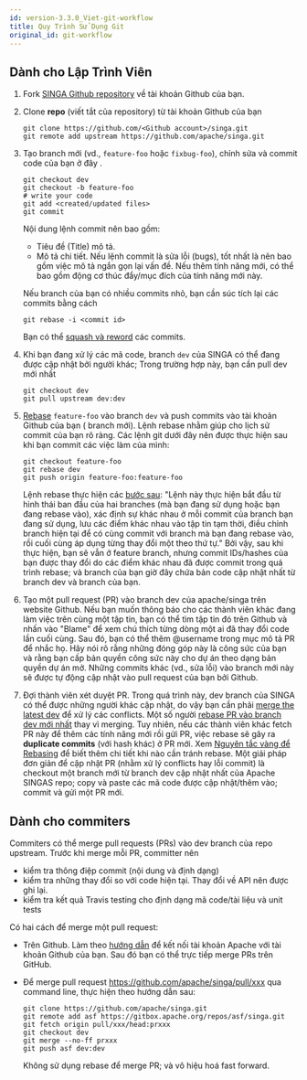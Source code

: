 ```yaml
---
id: version-3.3.0_Viet-git-workflow
title: Quy Trình Sử Dụng Git
original_id: git-workflow
---
```


<!--- Licensed to the Apache Software Foundation (ASF) under one or more contributor license agreements.  See the NOTICE file distributed with this work for additional information regarding copyright ownership.  The ASF licenses this file to you under the Apache License, Version 2.0 (the "License"); you may not use this file except in compliance with the License.  You may obtain a copy of the License at http://www.apache.org/licenses/LICENSE-2.0 Unless required by applicable law or agreed to in writing, software distributed under the License is distributed on an "AS IS" BASIS, WITHOUT WARRANTIES OR CONDITIONS OF ANY KIND, either express or implied.  See the License for the specific language governing permissions and limitations under the License.  -->

## Dành cho Lập Trình Viên

1. Fork [SINGA Github repository](https://github.com/apache/singa) về tài khoản
   Github của bạn.

2. Clone **repo** (viết tắt của repository) từ tài khoản Github của bạn

   ```shell
   git clone https://github.com/<Github account>/singa.git
   git remote add upstream https://github.com/apache/singa.git
   ```

3. Tạo branch mới (vd., `feature-foo` hoặc `fixbug-foo`), chỉnh sửa và commit
   code của bạn ở đây .

   ```shell
   git checkout dev
   git checkout -b feature-foo
   # write your code
   git add <created/updated files>
   git commit
   ```

   Nội dung lệnh commit nên bao gồm:

   - Tiêu đề (Title) mô tả.
   - Mô tả chi tiết. Nếu lệnh commit là sửa lỗi (bugs), tốt nhất là nên bao gồm
     việc mô tả ngắn gọn lại vấn đề. Nếu thêm tính năng mới, có thể bao gồm động
     cơ thúc đẩy/mục đích của tính năng mới này.

   Nếu branch của bạn có nhiều commits nhỏ, bạn cần súc tích lại các commits
   bằng cách

   ```shell
   git rebase -i <commit id>
   ```

   Bạn có thể
   [squash và reword](https://help.github.com/en/articles/about-git-rebase) các
   commits.

4. Khi bạn đang xử lý các mã code, branch `dev` của SINGA có thể đang được cập
   nhật bởi người khác; Trong trường hợp này, bạn cần pull dev mới nhất

   ```shell
   git checkout dev
   git pull upstream dev:dev
   ```

5. [Rebase](https://git-scm.com/book/en/v2/Git-Branching-Rebasing) `feature-foo`
   vào branch `dev` và push commits vào tài khoản Github của bạn ( branch mới).
   Lệnh rebase nhằm giúp cho lịch sử commit của bạn rõ ràng. Các lệnh git dưới
   đây nên được thực hiện sau khi bạn commit các việc làm của mình:

   ```shell
   git checkout feature-foo
   git rebase dev
   git push origin feature-foo:feature-foo
   ```

   Lệnh rebase thực hiện các
   [bước sau](https://git-scm.com/book/en/v2/Git-Branching-Rebasing): "Lệnh này
   thực hiện bắt đầu từ hình thái ban đầu của hai branches (mà bạn đang sử dụng
   hoặc bạn đang rebase vào), xác định sự khác nhau ở mỗi commit của branch bạn
   đang sử dụng, lưu các điểm khác nhau vào tập tin tạm thời, điều chỉnh branch
   hiện tại để có cùng commit với branch mà bạn đang rebase vào, rồi cuối cùng
   áp dụng từng thay đổi một theo thứ tự." Bởi vậy, sau khi thực hiện, bạn sẽ
   vẫn ở feature branch, nhưng commit IDs/hashes của bạn được thay đổi do các
   điểm khác nhau đã được commit trong quá trình rebase; và branch của bạn giờ
   đây chứa bản code cập nhật nhất từ branch dev và branch của bạn.

6. Tạo một pull request (PR) vào branch dev của apache/singa trên website
   Github. Nếu bạn muốn thông báo cho các thành viên khác đang làm việc trên
   cùng một tập tin, bạn có thể tìm tập tin đó trên Github và nhấn vào "Blame"
   để xem chú thích từng dòng một ai đã thay đổi code lần cuối cùng. Sau đó, bạn
   có thể thêm @username trong mục mô tả PR để nhắc họ. Hãy nói rõ rằng những
   đóng góp này là công sức của bạn và rằng bạn cấp bản quyền công sức này cho
   dự án theo dạng bản quyền dự án mở. Những commits khác (vd., sửa lỗi) vào
   branch mới này sẽ được tự động cập nhật vào pull request của bạn bởi Github.

7. Đợi thành viên xét duyệt PR. Trong quá trình này, dev branch của SINGA có thể
   được những người khác cập nhật, do vậy bạn cần phải
   [merge the latest dev](https://docs.fast.ai/dev/git.html#how-to-keep-your-feature-branch-up-to-date)
   để xử lý các conflicts. Một số người
   [rebase PR vào branch dev mới nhất](https://github.com/edx/edx-platform/wiki/How-to-Rebase-a-Pull-Request)
   thay vì merging. Tuy nhiên, nếu các thành viên khác fetch PR này để thêm các
   tính năng mới rồi gửi PR, việc rebase sẽ gây ra **duplicate commits** (với
   hash khác) ở PR mới. Xem
   [Nguyên tắc vàng để Rebasing](https://www.atlassian.com/git/tutorials/merging-vs-rebasing)
   để biết thêm chi tiết khi nào cần tránh rebase. Một giải pháp đơn giản để cập
   nhật PR (nhằm xử lý conflicts hay lỗi commit) là checkout một branch mới từ
   branch dev cập nhật nhất của Apache SINGAS repo; copy và paste các mã code
   được cập nhật/thêm vào; commit và gửi một PR mới.

## Dành cho commiters

Commiters có thể merge pull requests (PRs) vào dev branch của repo upstream.
Trước khi merge mỗi PR, committer nên

- kiểm tra thông điệp commit (nội dung và định dạng)
- kiểm tra những thay đổi so với code hiện tại. Thay đổi về API nên được ghi
  lại.
- kiểm tra kết quả Travis testing cho định dạng mã code/tài liệu và unit tests

Có hai cách để merge một pull request:

- Trên Github. Làm theo [hướng dẫn](https://gitbox.apache.org/setup/) để kết nối
  tài khoản Apache với tài khoản Github của bạn. Sau đó bạn có thể trực tiếp
  merge PRs trên GitHub.
- Để merge pull request https://github.com/apache/singa/pull/xxx qua command
  line, thực hiện theo hướng dẫn sau:

  ```shell
  git clone https://github.com/apache/singa.git
  git remote add asf https://gitbox.apache.org/repos/asf/singa.git
  git fetch origin pull/xxx/head:prxxx
  git checkout dev
  git merge --no-ff prxxx
  git push asf dev:dev
  ```

  Không sử dụng rebase để merge PR; và vô hiệu hoá fast forward.
